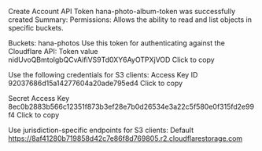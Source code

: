 Create Account API Token
hana-photo-album-token was successfully created
Summary:
Permissions:
Allows the ability to read and list objects in specific buckets.

Buckets:
hana-photos
Use this token for authenticating against the Cloudflare API:
Token value
nidUvoQBmtolgbQCvAifiVS9Td0XY6AyOTPXjVOD
Click to copy

Use the following credentials for S3 clients:
Access Key ID
92037686d15a14277604a20ade795ed4
Click to copy

Secret Access Key
8ec0b2883b566c12351f873b3ef28e7b0d26534e3a22c5f580e0f315fd2e99f4
Click to copy

Use jurisdiction-specific endpoints for S3 clients:
Default
https://8af41280b719858d42c7e86f8d769805.r2.cloudflarestorage.com